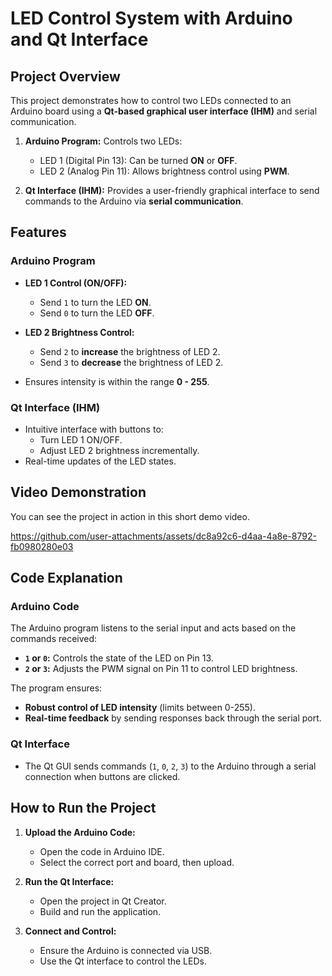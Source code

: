 # LED Control System with Arduino and Qt Interface

## **Project Overview**  
This project demonstrates how to control two LEDs connected to an Arduino board using a **Qt-based graphical user interface (IHM)** and serial communication.  

1. **Arduino Program:** Controls two LEDs:  
   - LED 1 (Digital Pin 13): Can be turned **ON** or **OFF**.  
   - LED 2 (Analog Pin 11): Allows brightness control using **PWM**.  

2. **Qt Interface (IHM):** Provides a user-friendly graphical interface to send commands to the Arduino via **serial communication**.  

## **Features**  

### Arduino Program  
- **LED 1 Control (ON/OFF):**  
   - Send `1` to turn the LED **ON**.  
   - Send `0` to turn the LED **OFF**.  

- **LED 2 Brightness Control:**  
   - Send `2` to **increase** the brightness of LED 2.  
   - Send `3` to **decrease** the brightness of LED 2.  

- Ensures intensity is within the range **0 - 255**.  

### Qt Interface (IHM)  
- Intuitive interface with buttons to:  
   - Turn LED 1 ON/OFF.  
   - Adjust LED 2 brightness incrementally.  
- Real-time updates of the LED states.
  
## **Video Demonstration**  
You can see the project in action in this short demo video.




https://github.com/user-attachments/assets/dc8a92c6-d4aa-4a8e-8792-fb0980280e03 

## **Code Explanation**  

### Arduino Code  
The Arduino program listens to the serial input and acts based on the commands received:  
- **`1` or `0`:** Controls the state of the LED on Pin 13.  
- **`2` or `3`:** Adjusts the PWM signal on Pin 11 to control LED brightness.  

The program ensures:  
- **Robust control of LED intensity** (limits between 0-255).  
- **Real-time feedback** by sending responses back through the serial port.

### Qt Interface  
- The Qt GUI sends commands (`1`, `0`, `2`, `3`) to the Arduino through a serial connection when buttons are clicked.  

## **How to Run the Project**  

1. **Upload the Arduino Code:**  
   - Open the code in Arduino IDE.  
   - Select the correct port and board, then upload.  

2. **Run the Qt Interface:**  
   - Open the project in Qt Creator.  
   - Build and run the application.  

3. **Connect and Control:**  
   - Ensure the Arduino is connected via USB.  
   - Use the Qt interface to control the LEDs.  



 

